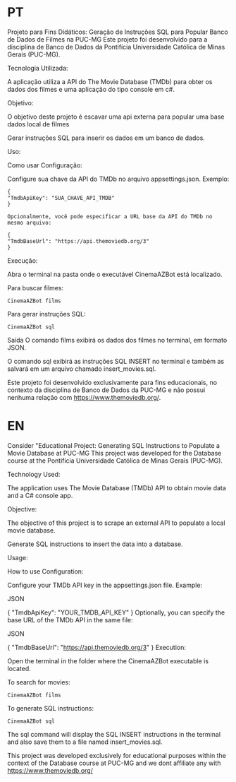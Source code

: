 ﻿# PT 

Projeto para Fins Didáticos: Geração de Instruções SQL para Popular Banco de Dados de Filmes na PUC-MG
 Este projeto foi desenvolvido para a disciplina de Banco de Dados da Pontifícia Universidade Católica de Minas Gerais (PUC-MG).

Tecnologia Utilizada:

A aplicação utiliza a API do The Movie Database (TMDb) para obter os dados dos filmes e uma aplicação do tipo console em c#.

Objetivo:

O objetivo deste projeto é escavar uma api externa para popular uma base dados local de filmes

Gerar instruções SQL para inserir os dados em um banco de dados.

Uso:

Como usar
Configuração:

Configure sua chave da API do TMDb no arquivo appsettings.json. Exemplo:

    {
    "TmdbApiKey": "SUA_CHAVE_API_TMDB"
    }

    Opcionalmente, você pode especificar a URL base da API do TMDb no mesmo arquivo:

    {
    "TmdbBaseUrl": "https://api.themoviedb.org/3"
    }

Execução:

Abra o terminal na pasta onde o executável CinemaAZBot está localizado.

Para buscar filmes:

    CinemaAZBot films

Para gerar instruções SQL:

    CinemaAZBot sql


Saída
O comando films exibirá os dados dos filmes no terminal, em formato JSON.

O comando sql exibirá as instruções SQL INSERT no terminal e também as salvará em um arquivo chamado insert_movies.sql.

Este projeto foi desenvolvido exclusivamente para fins educacionais, no contexto da disciplina de Banco de Dados da PUC-MG e não possui nenhuma relação com https://www.themoviedb.org/.

# EN 

Consider "Educational Project: Generating SQL Instructions to Populate a Movie Database at PUC-MG
This project was developed for the Database course at the Pontifícia Universidade Católica de Minas Gerais (PUC-MG).

Technology Used:

The application uses The Movie Database (TMDb) API to obtain movie data and a C# console app.

Objective:

The objective of this project is to scrape an external API to populate a local movie database.

Generate SQL instructions to insert the data into a database.

Usage:

How to use
Configuration:

Configure your TMDb API key in the appsettings.json file. Example:

JSON

{
  "TmdbApiKey": "YOUR_TMDB_API_KEY"
}
Optionally, you can specify the base URL of the TMDb API in the same file:

JSON

{
  "TmdbBaseUrl": "https://api.themoviedb.org/3"
}
Execution:

Open the terminal in the folder where the CinemaAZBot executable is located.

To search for movies:

    CinemaAZBot films

To generate SQL instructions:

    CinemaAZBot sql


The sql command will display the SQL INSERT instructions in the terminal and also save them to a file named insert_movies.sql.

This project was developed exclusively for educational purposes within the context of the Database course at PUC-MG and we dont affiliate any with https://www.themoviedb.org/